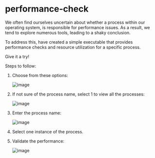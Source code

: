 
   # performance-check

We often find ourselves uncertain about whether a process within our operating system, is responsible for performance issues. 
As a result, we tend to explore numerous tools, leading to a shaky conclusion.

To address this, have created a simple executable that provides performance checks and resource utilization for a specific process. 

Give it a try!

Steps to follow:
1) Choose from these options:
   
   ![image](https://github.com/shrutisawant6/performance-check/assets/140047758/2bf10d9e-de3b-433d-bc87-22eb0ae938ec)
2) If not sure of the process name, select 1 to view all the processes:
   
   ![image](https://github.com/shrutisawant6/performance-check-exe/assets/140047758/376bb313-94f2-4e5e-b2ce-1f6b1e2f6e2e)
3) Enter the process name:
   
   ![image](https://github.com/shrutisawant6/performance-check-exe/assets/140047758/908ddf2a-9eec-459c-93d9-24637cf7b155)
4) Select one instance of the process.
5) Validate the performance:
   
   ![image](https://github.com/shrutisawant6/performance-check-exe/assets/140047758/f2bf7190-add0-4f82-b83a-36a93a041142)

